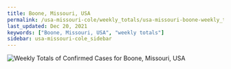 ```yaml
---
title: Boone, Missouri, USA
permalink: /usa-missouri-cole/weekly_totals/usa-missouri-boone-weekly_totals.html
last_updated: Dec 20, 2021
keywords: ["Boone, Missouri, USA", "weekly totals"]
sidebar: usa-missouri-cole_sidebar
---
```


![Weekly Totals of Confirmed Cases for Boone, Missouri, USA](/covid_tracker/images/graphs/usa-missouri-boone-weekly_totals_graph.png)
